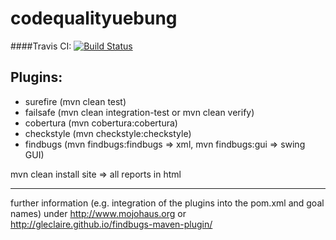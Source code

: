# codequalityuebung 

####Travis CI: [![Build Status](https://travis-ci.org/mlevental/codequalityuebung.svg?branch=master)](https://travis-ci.org/mlevental/codequalityuebung)

## Plugins:
+ surefire (mvn clean test)
+ failsafe (mvn clean integration-test or mvn clean verify)
+ cobertura (mvn cobertura:cobertura)
+ checkstyle (mvn checkstyle:checkstyle)
+ findbugs (mvn findbugs:findbugs => xml, mvn findbugs:gui => swing GUI)

mvn clean install site => all reports in html

------------------------------------

further information (e.g. integration of the plugins into the pom.xml and goal names) under http://www.mojohaus.org or http://gleclaire.github.io/findbugs-maven-plugin/
